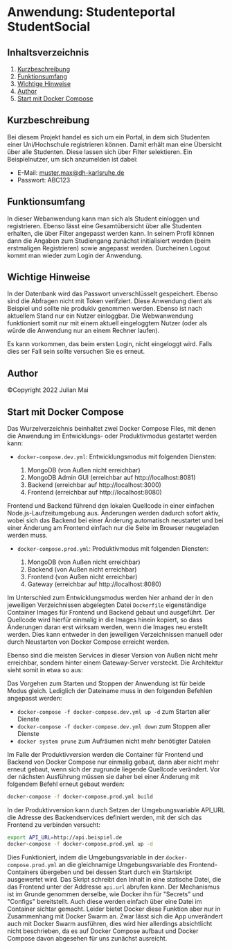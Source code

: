 Anwendung: Studenteportal StudentSocial
=================================

Inhaltsverzeichnis
------------------

 1. [Kurzbeschreibung](#kurzbeschreibung)
 2. [Funktionsumfang](#funktionsumfang)
 3. [Wichtige Hinweise](#wichtige-hinweise)
 4. [Author](#author)
 5. [Start mit Docker Compose](#start-mit-docker-compose)
 
Kurzbeschreibung
----------------

Bei diesem Projekt handel es sich um ein Portal, in dem sich Studenten einer Uni/Hochschule registrieren können.
Damit erhält man eine Übersicht über alle Studenten. Diese lassen sich über Filter selektieren.
Ein Beispielnutzer, um sich anzumelden ist dabei:

  * E-Mail: muster.max@dh-karlsruhe.de
  * Passwort: ABC123
  
Funktionsumfang
---------------

In dieser Webanwendung kann man sich als Student einloggen und registrieren. Ebenso lässt eine Gesamtübersicht über alle Studenten erhalten,
die über Filter angepasst werden kann. In seinem Profil können dann die Angaben zum Studiengang zunächst initialisiert werden (beim erstmaligen Registrieren)
sowie angepasst werden. Durcheinen Logout kommt man wieder zum Login der Anwendung.

Wichtige Hinweise
-------

In der Datenbank wird das Passwort unverschlüsselt gespeichert. Ebenso sind die Abfragen nicht mit Token verifziert.
Diese Anwendung dient als Beispiel und sollte nie produkiv genommen werden.
Ebenso ist nach aktuellem Stand nur ein Nutzer einloggbar. Die Webwanwendung funktioniert somit nur mit einem aktuell eingeloggtem Nutzer (oder als würde die Anwendung nur an einem Rechner laufen).

Es kann vorkommen, das beim ersten Login, nicht eingeloggt wird. Falls dies ser Fall sein sollte versuchen Sie es erneut.

Author
------

©Copyright 
2022 Julian Mai

Start mit Docker Compose
------------------------

Das Wurzelverzeichnis beinhaltet zwei Docker Compose Files, mit denen die
Anwendung im Entwicklungs- oder Produktivmodus gestartet werden kann:

 * `docker-compose.dev.yml`: Entwicklungsmodus mit folgenden Diensten:

     1. MongoDB (von Außen nicht erreichbar)
     2. MongoDB Admin GUI (erreichbar auf http://localhost:8081)
     3. Backend (erreichbar auf http://localhost:3000)
     4. Frontend (erreichbar auf http://localhost:8080)

 Frontend und Backend führend den lokalen Quellcode in einer einfachen
 Node.js-Laufzeitumgebung aus. Änderungen werden dadurch sofort aktiv, wobei
 sich das Backend bei einer Änderung automatisch neustartet und bei einer
 Änderung am Frontend einfach nur die Seite im Browser neugeladen werden
 muss.

 * `docker-compose.prod.yml`: Produktivmodus mit folgenden Diensten:

     1. MongoDB (von Außen nicht erreichbar)
     2. Backend (von Außen nicht erreichbar)
     3. Frontend (von Außen nicht erreichbar)
     4. Gateway (erreichbar auf http://localhost:8080)

Im Unterschied zum Entwicklungsmodus werden hier anhand der in den jeweiligen
Verzeichnissen abgelegten Datei `Dockerfile` eigenständige Container Images
für Frontend und Backend gebaut und ausgeführt. Der Quellcode wird hierfür
einmalig in die Images hinein kopiert, so dass Änderungen daran erst wirksam
werden, wenn die Images neu erstellt werden. Dies kann entweder in den
jeweiligen Verzeichnissen manuell oder durch Neustarten von Docker Compose
erreicht werden.

Ebenso sind die meisten Services in dieser Version von Außen nicht mehr
erreichbar, sondern hinter einem Gateway-Server versteckt. Die Architektur
sieht somit in etwa so aus:

Das Vorgehen zum Starten und Stoppen der Anwendung ist für beide Modus gleich.
Lediglich der Dateiname muss in den folgenden Befehlen angepasst werden:

 * `docker-compose -f docker-compose.dev.yml up -d` zum Starten aller Dienste
 * `docker-compose -f docker-compose.dev.yml down` zum Stoppen aller Dienste
 * `docker system prune` zum Aufräumen nicht mehr benötigter Dateien

Im Falle der Produktivversion werden die Container für Frontend und Backend von
Docker Compose nur einmalig gebaut, dann aber nicht mehr erneut gebaut, wenn
sich der zugrunde liegende Quellcode verändert. Vor der nächsten Ausführung
müssen sie daher bei einer Änderung mit folgendem Befehl erneut gebaut werden:

```sh
docker-compose -f docker-compose.prod.yml build
```

In der Produktivversion kann durch Setzen der Umgebungsvariable API_URL die
Adresse des Backendservices definiert werden, mit der sich das Frontend zu
verbinden versucht:

```sh
export API_URL=http://api.beispiel.de
docker-compose -f docker-compose.prod.yml up -d
```

Dies Funktioniert, indem die Umgebungsvariable in der `docker-compose.prod.yml`
an die gleichnamige Umgebungsvariable des Frontend-Containers übergeben und
bei dessen Start durch ein Startskript ausgewertet wird. Das Skript schreibt
den Inhalt in eine statische Datei, die das Frontend unter der Addresse
`api.url` abrufen kann. Der Mechanismus ist im Grunde genommen derselbe, wie
Docker ihn für "Secrets" und "Configs" bereitstellt. Auch diese werden einfach
über eine Datei im Container sichtar gemacht. Leider bietet Docker diese
Funktion aber nur in Zusammenhang mit Docker Swarm an. Zwar lässt sich die
App unverändert auch mit Docker Swarm ausführen, dies wird hier allerdings
absichtlicht nicht beschrieben, da es auf Docker Compose aufbaut und Docker
Compose davon abgesehen für uns zunächst ausreicht.
